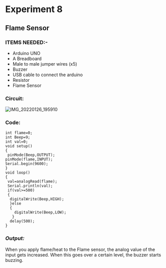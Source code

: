 # Experiment 8
## Flame Sensor
### __ITEMS NEEDED:-__
* Arduino UNO
* A Breadboard
* Male to male jumper wires (x5)
* Buzzer
* USB cable to connect the arduino
* Resistor
* Flame Sensor

### Circuit:
![IMG_20220126_195910](https://user-images.githubusercontent.com/69799424/151184319-afdd24b5-6b8f-461c-b644-d2c9380d1e95.jpg)






### Code:

 ```
int flame=0;
int Beep=9;
int val=0;
 void setup() 
{
  pinMode(Beep,OUTPUT);
 pinMode(flame,INPUT);
 Serial.begin(9600);
 } 
void loop() 
{ 
  val=analogRead(flame);
  Serial.println(val);
  if(val>=500)
  {  
   digitalWrite(Beep,HIGH); 
   }else 
   {  
     digitalWrite(Beep,LOW); 
    }
   delay(500); 
}

```
### _Output:_
When you apply flame/heat to the Flame sensor, the analog value of the input gets increased. When this goes over a certain level, the buzzer starts buzzing. 


